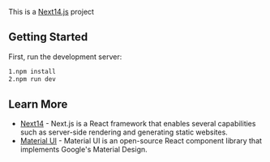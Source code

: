 This is a [Next14.js](https://nextjs.org/) project

## Getting Started

First, run the development server:

```bash
1.npm install
2.npm run dev
```
## Learn More

- [Next14](https://nextjs.org/) - Next.js is a React framework that enables several capabilities such as server-side rendering and generating static websites.
- [Material UI](https://mui.com/material-ui/getting-started) - Material UI is an open-source React component library that implements Google's Material Design.


